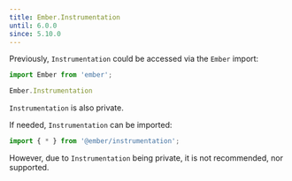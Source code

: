 ```yaml
---
title: Ember.Instrumentation
until: 6.0.0
since: 5.10.0
---
```



Previously, `Instrumentation` could be accessed via the `Ember` import:
```js
import Ember from 'ember';

Ember.Instrumentation
```
`Instrumentation` is also private.

If needed, `Instrumentation` can be imported:
```js
import { * } from '@ember/instrumentation';
```

However, due to `Instrumentation` being private, it is not recommended, nor supported.
